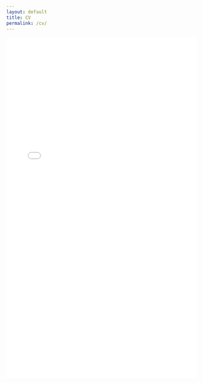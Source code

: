 ```yaml
---
layout: default
title: CV
permalink: /cv/
---
```


<style>
  @media screen and (max-width: 600px) {
    .cv-iframe {
      display: none;
    }
    .cv-download-link {
      display: block;
      margin: 20px 0;
    }
  }

  @media screen and (min-width: 601px) {
    .cv-download-link {
      display: none;
    }
  }
</style>

<div class="cv-download-link">
  <p>You can view the CV <a href="/resources/jonathanswarbrickCV_may2025.pdf" target="_blank">here</a>.</p>
</div>

<div class="cv-iframe">
  <iframe src="/resources/jonathanswarbrickCV_may2025.pdf#navpanes=0&view=FitH" width="100%" height="900px" style="border:none;">
    This browser does not support PDFs. Please download the PDF to view it:
    <a href="/resources/jonathanswarbrickCV_may2025.pdf">Download PDF</a>.
  </iframe>
</div>